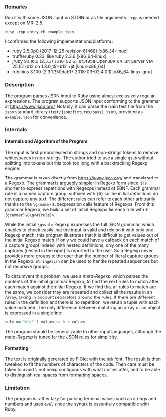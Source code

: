 ### Remarks

Run it with some JSON input on STDIN or as file arguments.
`-rpp` is needed except on MRI 2.5.

    ruby -rpp entry.rb example.json

I confirmed the following implementations/platforms:

* ruby 2.5.0p0 (2017-12-25 revision 61468) [x86_64-linux]
* truffleruby 0.33, like ruby 2.3.6 <native build with Graal> [x86_64-linux]
* jruby 9.1.16.0 (2.3.3) 2018-02-21 8f3f95a OpenJDK 64-Bit Server VM 25.151-b12 on 1.8.0_151-b12 +jit [linux-x86_64]
* rubinius 3.100 (2.3.1 250dab17 2018-03-02 4.0.1) [x86_64-linux-gnu]

### Description

The program parses JSON input to Ruby using almost exclusively regular expressions.
The program supports JSON input conforming to the grammar at https://www.json.org/.
Notably, it can parse the main test file from the `json` standard library
(`test/json/fixtures/pass1.json`), provided as `example.json` for convenience.


### Internals

#### Internals and Algorithm of the Program

The input is first preprocessed in strings and non-strings tokens to remove
whitespaces in non-strings. The author tried to use a single `gsub` without
splitting into tokens but this took too long with a backtracking Regexp engine.

The grammar is taken directly from https://www.json.org/ and translated to a Regexp.
The grammar is arguably simpler in Regexp form since it is shorter to express
repetitions with Regexps instead of EBNF.
Each grammar rule is a named capture group, suffixed with `{0}` so the initial
definitions do not capture any text. The different rules can refer to each other
arbitrarily thanks to the `\g<name>` subexpression calls feature of Regexps.
From this grammar Regexp, we build a set of initial Regexps for each rule with
`#{grammar}\G\g<#{rule}>`.

While the initial `\g<val>` Regexp expresses the full JSON grammar, which enables
to check easily that the input is valid and rely on it with only one Regexp match,
this program illustrates that it is difficult to get values out of the initial Regexp match.
If only we could have a callback on each match of a capture group!
Indeed, with nested definitions, only one of the many captures (nested in the input)
is reported to the user. So a Regexp never provides more groups to the user than
the number of literal capture groups in the Regexp. `String#scan` can be used to
handle repeated sequences but not recursive groups.

To circumvent this problem, we use a *meta-Regexp*, which parses the contents of
the initial grammar Regexp, to find the next rules to match after each match
against the initial Regexp. If we find that all rules to match are the same, we
consider they are repeated and collect all the results in an Array, taking in account
separators around the rules. If there are different rules in the definition
and there is no repetition, we return a tuple with each value matched.
The only difference between matching an array or an object is expressed in a
single line:

```ruby
rule == "obj" ? values.to_h : values
```

The program should be generalizable to other input languages, although the
*meta-Regexp* is tuned for the JSON rules for simplicity.

#### Formatting

The text is originally generated by FIGlet with the `doh` font.
The result is then tweaked to fit the numbers of characters of the code.
Then care must be taken to avoid `\` not being contiguous with what comes after,
and to be able to distinguish real spaces from formatting spaces.

### Limitation

The program is rather lazy for parsing terminal values such as strings and
numbers and uses `eval` since the syntax is essentially compatible with Ruby.
